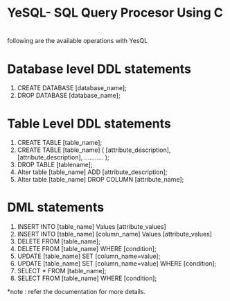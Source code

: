 # YeSQL- SQL Query Procesor Using C
#
following are the available operations with YesQL

# Database level DDL statements
1. CREATE DATABASE [database_name];
2. DROP DATABASE [database_name];

# Table Level DDL statements
1. CREATE TABLE [table_name];
2. CREATE TABLE [table_name] ( [attribute_description], [attribute_description], ……….. );
3. DROP TABLE [tablename];
4. Alter table [table_name] ADD [attribute_description];
5. Alter table [table_name] DROP COLUMN [attribute_name];

# DML statements
1. INSERT INTO [table_name] Values [attribute_values]
2. INSERT INTO [table_name] [column_name] Values [attribute_values]
3. DELETE FROM [table_name];
4. DELETE FROM [table_name] WHERE [condition];
5. UPDATE [table_name] SET [column_name=value];
6. UPDATE [table_name] SET [column_name=value] WHERE [condition];
7. SELECT * FROM [table_name];
8. SELECT FROM [table_name] WHERE [condition];

*note : refer the documentation for more details.
